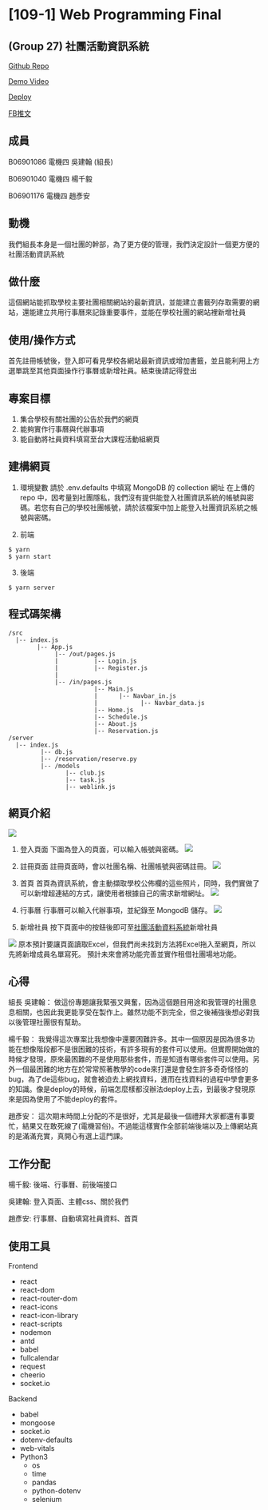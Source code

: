 # [109-1] Web Programming Final 
## (Group 27) 社團活動資訊系統
[Github Repo](https://github.com/doctry/Web_final)

[Demo Video](https://www.youtube.com/watch?fbclid=IwAR1Xb1IHPFpzM7Bwbd5vmROpfncHv75nVG-97sIV3Z66UHg3MW9Wf8vkSOw&v=LqP9xzNau4Q&feature=youtu.be)

[Deploy](https://doctry.github.io/Web_final/?fbclid=IwAR23LOSRCaqGe_JbPxJk_qTi99ExhAFB9dA7zZXZj-vjDcTxXiePlf1GDug#/)

[FB推文](https://www.facebook.com/groups/NTURicWebProg/permalink/1316844678663449/)

## 成員
B06901086 電機四 吳建翰 (組長)

B06901040 電機四 楊千毅

B06901176 電機四 趙彥安

## 動機
我們組長本身是一個社團的幹部，為了更方便的管理，我們決定設計一個更方便的社團活動資訊系統

## 做什麼
這個網站能抓取學校主要社團相關網站的最新資訊，並能建立書籤列存取需要的網站，還能建立共用行事曆來記錄重要事件，並能在學校社團的網站裡新增社員

## 使用/操作方式
首先註冊帳號後，登入即可看見學校各網站最新資訊或增加書籤，並且能利用上方選單跳至其他頁面操作行事曆或新增社員。結束後請記得登出

## 專案目標
1. 集合學校有關社團的公告於我們的網頁
2. 能夠實作行事曆與代辦事項
3. 能自動將社員資料填寫至台大課程活動組網頁

## 建構網頁
1. 環境變數
請於 .env.defaults 中填寫 MongoDB 的 collection 網址
在上傳的 repo 中，因考量到社團隱私，我們沒有提供能登入社團資訊系統的帳號與密碼。若您有自己的學校社團帳號，請於該檔案中加上能登入社團資訊系統之帳號與密碼。

2. 前端
```
$ yarn
$ yarn start
```

3. 後端
```
$ yarn server
```

## 程式碼架構
```
/src
  |-- index.js
        |-- App.js
             |-- /out/pages.js
             |          |-- Login.js
             |          |-- Register.js 
             |
             |-- /in/pages.js
                        |-- Main.js
                        |      |-- Navbar_in.js
                        |            |-- Navbar_data.js
                        |-- Home.js
                        |-- Schedule.js
                        |-- About.js
                        |-- Reservation.js
/server 
  |-- index.js
         |-- db.js
         |-- /reservation/reserve.py
         |-- /models
                |-- club.js
                |-- task.js
                |-- weblink.js
```

## 網頁介紹
![](https://i.imgur.com/rqURb5q.png)

1. 登入頁面
下圖為登入的頁面，可以輸入帳號與密碼。
![](https://i.imgur.com/5YTHrJt.png)


2. 註冊頁面
註冊頁面時，會以社團名稱、社團帳號與密碼註冊。
![](https://i.imgur.com/XJl5RKY.png)

3. 首頁
首頁為資訊系統，會主動擷取學校公佈欄的這些照片，同時，我們實做了可以新增超連結的方式，讓使用者根據自己的需求新增網址。
![](https://i.imgur.com/07rXzLR.png)

4. 行事曆
行事曆可以輸入代辦事項，並紀錄至 MongodB 儲存。
![](https://i.imgur.com/smRSdgw.png)

5. 新增社員
按下頁面中的按鈕後即可至[社團活動資料系統](http://host.cc.ntu.edu.tw/activities/?fbclid=IwAR2BizrqHQ-iSo4N5W59mhtaZS6cUPvltQ5EtkUA_VLpT8kNZNwtlaYdDEA)新增社員

![](https://i.imgur.com/Jl1wiBD.png)
原本預計要讓頁面讀取Excel，但我們尚未找到方法將Excel拖入至網頁，所以先將新增成員名單寫死。
預計未來會將功能完善並實作租借社團場地功能。

## 心得
組長 吳建翰：
做這份專題讓我緊張又興奮，因為這個題目用途和我管理的社團息息相關，也因此我更能享受在製作上。雖然功能不到完全，但之後補強後想必對我以後管理社團很有幫助。

楊千毅：
我覺得這次專案比我想像中還要困難許多。其中一個原因是因為很多功能在想像階段都不是很困難的技術，有許多現有的套件可以使用。但實際開始做的時候才發現，原來最困難的不是使用那些套件，而是知道有哪些套件可以使用。另外一個最困難的地方在於常常照著教學的code來打還是會發生許多奇奇怪怪的bug，為了de這些bug，就會被迫去上網找資料，進而在找資料的過程中學會更多的知識。像是deploy的時候，前端怎麼樣都沒辦法deploy上去，到最後才發現原來是因為使用了不能deploy的套件。

趙彥安：
這次期末時間上分配的不是很好，尤其是最後一個禮拜大家都還有事要忙，結果又在敢死線了(電機習俗)。不過能這樣實作全部前端後端以及上傳網站真的是滿滿充實，真開心有選上這門課。

## 工作分配
楊千毅: 後端、行事曆、前後端接口

吳建翰: 登入頁面、主體css、關於我們

趙彥安: 行事曆、自動填寫社員資料、首頁

## 使用工具
Frontend
* react
* react-dom
* react-router-dom
* react-icons
* react-icon-library
* react-scripts
* nodemon
* antd
* babel
* fullcalendar
* request
* cheerio
* socket.io

Backend
* babel
* mongoose
* socket.io
* dotenv-defaults
* web-vitals
* Python3
    * os 
    * time
    * pandas
    * python-dotenv
    * selenium



